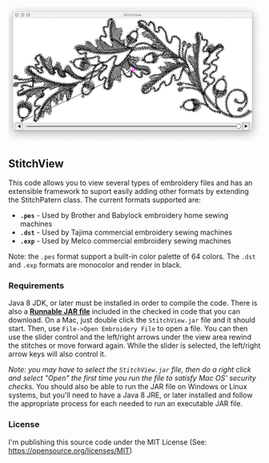 <p align="center"><img src="https://github.com/wholder/StitchView/blob/master/images/StitchView.gif"></p>

## StitchView
This code allows you to view several types of embroidery files and has an extensible framework to suport easily adding other formats by extending the StitchPatern class.  The current formats supported are:

 - **`.pes`** - Used by Brother and Babylock embroidery home sewing machines
 - **`.dst`** - Used by Tajima commercial embroidery sewing machines
 - **`.exp`** - Used by Melco commercial embroidery sewing machines

Note: the `.pes` format support a built-in color palette of 64 colors.  The `.dst` and `.exp` formats are monocolor and render in black.
        
### Requirements
Java 8 JDK, or later must be installed in order to compile the code.  There is also a [**Runnable JAR file**](https://github.com/wholder/StitchView/tree/master/out/artifacts/StitchView_jar) included in the checked in code that you can download.   On a Mac, just double click the `StitchView.jar` file and it should start.  Then, use `File->Open Embroidery File` to open a file.  You can then use the slider control and the left/right arrows under the view area rewind the stitches or move forward again.  While the slider is selected, the left/right arrow keys will also control it.
  
_Note: you may have to select the `StitchView.jar` file, then do a right click and select "Open" the first time you run the file to satisfy Mac OS' security checks._  You should also be able to run the JAR file on Windows or Linux systems, but you'll need to have a Java 8 JRE, or later installed and follow the appropriate process for each needed to run an executable JAR file.
### License
I'm publishing this source code under the MIT License (See: https://opensource.org/licenses/MIT)